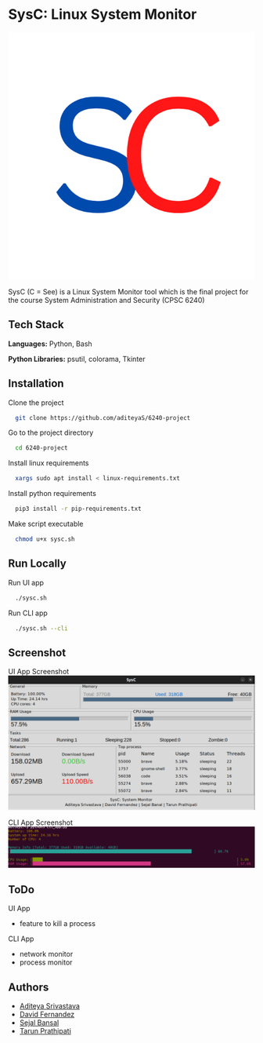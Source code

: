 # SysC: Linux System Monitor

![SysC](https://github.com/aditeyaS/6240-project/blob/main/img/icon.gif)

SysC (C = See) is a Linux System Monitor tool which is the final project for the course System Administration and Security (CPSC 6240)
## Tech Stack

**Languages:** Python, Bash

**Python Libraries:** psutil, colorama, Tkinter


## Installation

Clone the project
```bash
  git clone https://github.com/aditeyaS/6240-project
```

Go to the project directory
```bash
  cd 6240-project
```

Install linux requirements
```bash
  xargs sudo apt install < linux-requirements.txt
```

Install python requirements
```bash
  pip3 install -r pip-requirements.txt
```

Make script executable
```bash
  chmod u+x sysc.sh
```

## Run Locally

Run UI app
```bash
  ./sysc.sh
```

Run CLI app
```bash
  ./sysc.sh --cli
```

## Screenshot

UI App Screenshot
![UI App](https://github.com/aditeyaS/6240-project/blob/main/img/ui_scshot.png)

CLI App Screenshot
![CLI App](https://github.com/aditeyaS/6240-project/blob/main/img/cli_scshot.png)

## ToDo

UI App
- feature to kill a process

CLI App
- network monitor
- process monitor

## Authors

- [Aditeya Srivastava](https://www.github.com/aditeyaS)
- [David Fernandez](https://github.com/David-FR)
- [Sejal Bansal](https://www.github.com/)
- [Tarun Prathipati](https://www.github.com/)